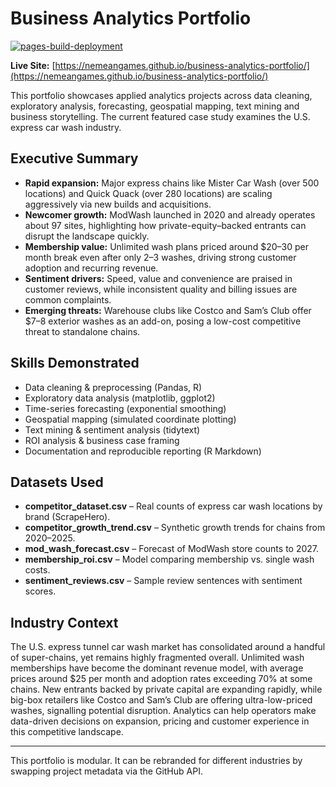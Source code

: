 # Business Analytics Portfolio

[![pages-build-deployment](https://github.com/NemeanGames/business-analytics-portfolio/actions/workflows/pages.yml/badge.svg)](https://nemeangames.github.io/business-analytics-portfolio/)

**Live Site:** [https://nemeangames.github.io/business-analytics-portfolio/](https://nemeangames.github.io/business-analytics-portfolio/)

This portfolio showcases applied analytics projects across data cleaning, exploratory analysis, forecasting, geospatial mapping, text mining and business storytelling. The current featured case study examines the U.S. express car wash industry.

## Executive Summary

- **Rapid expansion:** Major express chains like Mister Car Wash (over 500 locations) and Quick Quack (over 280 locations) are scaling aggressively via new builds and acquisitions.
- **Newcomer growth:** ModWash launched in 2020 and already operates about 97 sites, highlighting how private-equity–backed entrants can disrupt the landscape quickly.
- **Membership value:** Unlimited wash plans priced around $20–30 per month break even after only 2–3 washes, driving strong customer adoption and recurring revenue.
- **Sentiment drivers:** Speed, value and convenience are praised in customer reviews, while inconsistent quality and billing issues are common complaints.
- **Emerging threats:** Warehouse clubs like Costco and Sam’s Club offer $7–8 exterior washes as an add-on, posing a low-cost competitive threat to standalone chains.

## Skills Demonstrated

- Data cleaning & preprocessing (Pandas, R)
- Exploratory data analysis (matplotlib, ggplot2)
- Time-series forecasting (exponential smoothing)
- Geospatial mapping (simulated coordinate plotting)
- Text mining & sentiment analysis (tidytext)
- ROI analysis & business case framing
- Documentation and reproducible reporting (R Markdown)

## Datasets Used

- **competitor_dataset.csv** – Real counts of express car wash locations by brand (ScrapeHero).
- **competitor_growth_trend.csv** – Synthetic growth trends for chains from 2020–2025.
- **mod_wash_forecast.csv** – Forecast of ModWash store counts to 2027.
- **membership_roi.csv** – Model comparing membership vs. single wash costs.
- **sentiment_reviews.csv** – Sample review sentences with sentiment scores.

## Industry Context

The U.S. express tunnel car wash market has consolidated around a handful of super-chains, yet remains highly fragmented overall. Unlimited wash memberships have become the dominant revenue model, with average prices around $25 per month and adoption rates exceeding 70% at some chains. New entrants backed by private capital are expanding rapidly, while big-box retailers like Costco and Sam’s Club are offering ultra-low-priced washes, signalling potential disruption. Analytics can help operators make data-driven decisions on expansion, pricing and customer experience in this competitive landscape.

---

This portfolio is modular. It can be rebranded for different industries by swapping project metadata via the GitHub API.
